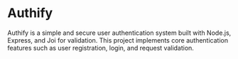 # Authify
  Authify is a simple and secure user authentication system built with Node.js, Express, and Joi for validation. This project implements core authentication features such as user registration, login, and request validation. 
